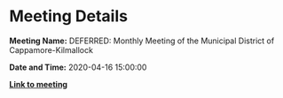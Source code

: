# Meeting Details

**Meeting Name:** DEFERRED: Monthly Meeting of the Municipal District of Cappamore-Kilmallock

**Date and Time:** 2020-04-16 15:00:00

**<a href="https://www.limerick.ie/council/whats-on/monthly-meeting-municipal-district-cappamore-kilmallock-59" target="_blank">Link to meeting</a>**
